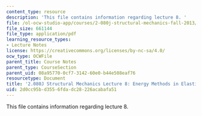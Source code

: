 ```yaml
---
content_type: resource
description: 'This file contains information regarding lecture 8. '
file: /ol-ocw-studio-app/courses/2-080j-structural-mechanics-fall-2013/2d0cc95bd3556fdadc28226acabafa51_MIT2_080JF13_Lecture8.pdf
file_size: 661144
file_type: application/pdf
learning_resource_types:
- Lecture Notes
license: https://creativecommons.org/licenses/by-nc-sa/4.0/
ocw_type: OCWFile
parent_title: Course Notes
parent_type: CourseSection
parent_uid: 08a95770-0cf7-3142-60e0-b44e508eaf76
resourcetype: Document
title: '2.080J Structural Mechanics Lecture 8: Energy Methods in Elasticity'
uid: 2d0cc95b-d355-6fda-dc28-226acabafa51
---
```

This file contains information regarding lecture 8. 